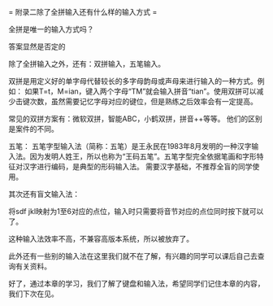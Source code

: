 = 附录二除了全拼输入还有什么样的输入方式 =

全拼是唯一的输入方式吗？

答案显然是否定的

除了全拼输入之外，还有：双拼输入，五笔输入。

双拼是用定义好的单字母代替较长的多字母韵母或声母来进行输入的一种方式。例如： 如果T=t，M=ian，键入两个字母“TM”就会输入拼音“tian”。使用双拼可以减少击键次数，虽然需要记忆字母对应的键位，但是熟练之后效率会有一定提高。

常见的双拼方案有：微软双拼，智能ABC，小鹤双拼，拼音++等等。
他们的区别是案件的不同。

五笔：
五笔字型输入法（简称：五笔）是王永民在1983年8月发明的一种汉字输入法。因为发明人姓王，所以也称为“王码五笔”。五笔字型完全依据笔画和字形特征对汉字进行编码，是典型的形码输入法。
需要汉字基础，不推荐全盲的同学使用。

其次还有盲文输入法：

将sdf jkl映射为1至6对应的点位，输入时只需要将音节对应的点位同时按下就可以了。

这种输入法效率不高，不兼容高版本系统，所以被放弃了。

此外还有一些别的输入法在这里我们就不在了解，有兴趣的同学可以课后自己去查询有关资料。

好了，通过本章的学习，我们了解了键盘和输入法，希望同学们记住本章的内容，
我们下次在见。
